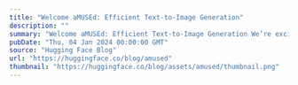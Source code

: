 ```yaml
---
title: "Welcome aMUSEd: Efficient Text-to-Image Generation"
description: ""
summary: "Welcome aMUSEd: Efficient Text-to-Image Generation We’re excited to present an efficient non-diffusi..."
pubDate: "Thu, 04 Jan 2024 00:00:00 GMT"
source: "Hugging Face Blog"
url: "https://huggingface.co/blog/amused"
thumbnail: "https://huggingface.co/blog/assets/amused/thumbnail.png"
---
```


